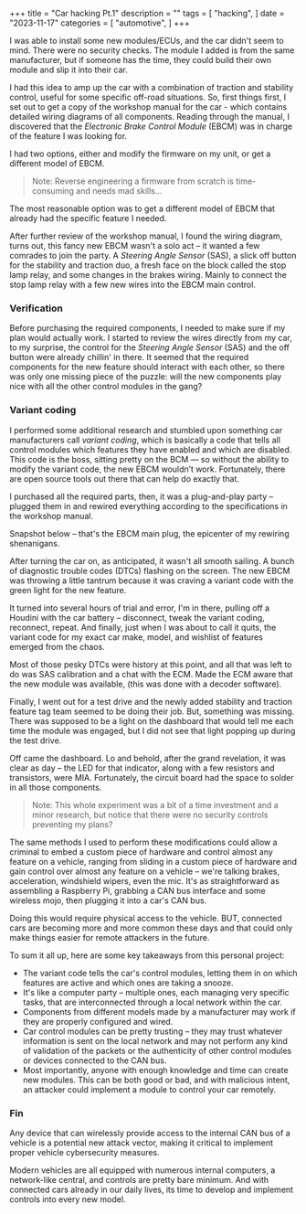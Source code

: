 +++
title = "Car hacking Pt.1"
description = ""
tags = [
    "hacking",
]
date = "2023-11-17"
categories = [
    "automotive",
]
+++

I was able to install some new modules/ECUs, and the car didn't seem to mind. There were no security checks. The module I added is from the same manufacturer, but if someone has the time, they could build their own module and slip it into their car.

I had this idea to amp up the car with a combination of traction and stability control, useful for some specific off-road situations. So, first things first, I set out to get a copy of the workshop manual for the car - which contains detailed wiring diagrams of all components. Reading through the manual, I discovered that the *Electronic Brake Control Module* (EBCM) was in charge of the feature I was looking for.

I had two options, either and modify the firmware on my unit, or get a different model of EBCM.

> Note: Reverse engineering a firmware from scratch is time-consuming and needs mad skills...

The most reasonable option was to get a different model of EBCM that already had the specific feature I needed.

After further review of the workshop manual, I found the wiring diagram, turns out, this fancy new EBCM wasn't a solo act – it wanted a few comrades to join the party. A *Steering Angle Sensor* (SAS), a slick off button for the stability and traction duo, a fresh face on the block called the stop lamp relay, and some changes in the brakes wiring. Mainly to connect the stop lamp relay with a few new wires into the EBCM main control.

### Verification
Before purchasing the required components, I needed to make sure if my plan would actually work. I started to review the wires directly from my car, to my surprise, the control for the *Steering Angle Sensor* (SAS) and the off button were already chillin' in there. It seemed that the required components for the new feature should interact with each other, so there was only one missing piece of the puzzle: will the new components play nice with all the other control modules in the gang?

### Variant coding
I performed some additional research and stumbled upon something car manufacturers call *variant coding*, which is basically a code that tells all control modules which features they have enabled and which are disabled. This code is the boss, sitting pretty on the BCM — so without the ability to modify the variant code, the new EBCM wouldn’t work. Fortunately, there are open source tools out there that can help do exactly that.

I purchased all the required parts, then, it was a plug-and-play party – plugged them in and rewired everything according to the specifications in the workshop manual.

Snapshot below – that's the EBCM main plug, the epicenter of my rewiring shenanigans.

After turning the car on, as anticipated, it wasn't all smooth sailing. A bunch of diagnostic trouble codes (DTCs) flashing on the screen. The new EBCM was throwing a little tantrum because it was craving a variant code with the green light for the new feature.

It turned into several hours of trial and error, I'm in there, pulling off a Houdini with the car battery – disconnect, tweak the variant coding, reconnect, repeat. And finally, just when I was about to call it quits, the variant code for my exact car make, model, and wishlist of features emerged from the chaos.

Most of those pesky DTCs were history at this point, and all that was left to do was SAS calibration and a chat with the ECM. Made the ECM aware that the new module was available, (this was done with a decoder software).

Finally, I went out for a test drive and the newly added stability and traction feature tag team seemed to be doing their job. But, something was missing. There was supposed to be a light on the dashboard that would tell me each time the module was engaged, but I did not see that light popping up during the test drive.

Off came the dashboard. Lo and behold, after the grand revelation, it was clear as day – the LED for that indicator, along with a few resistors and transistors, were MIA. Fortunately, the circuit board had the space to solder in all those components.

> Note: This whole experiment was a bit of a time investment and a minor research, but notice that there were no security controls preventing my plans?

The same methods I used to perform these modifications could allow a criminal to embed a custom piece of hardware and control almost any feature on a vehicle, ranging from sliding in a custom piece of hardware and gain control over almost any feature on a vehicle – we're talking brakes, acceleration, windshield wipers, even the mic. It's as straightforward as assembling a Raspberry Pi, grabbing a CAN bus interface and some wireless mojo, then plugging it into a car's CAN bus.

Doing this would require physical access to the vehicle. BUT, connected cars are becoming more and more common these days and that could only make things easier for remote attackers in the future.

To sum it all up, here are some key takeaways from this personal project:

- The variant code tells the car's control modules, letting them in on which features are active and which ones are taking a snooze.
- It's like a computer party – multiple ones, each managing very specific tasks, that are interconnected through a local network within the car.
- Components from different models made by a manufacturer may work if they are properly configured and wired.
- Car control modules can be pretty trusting – they may trust whatever information is sent on the local network and may not perform any kind of validation of the packets or the authenticity of other control modules or devices connected to the CAN bus.
- Most importantly, anyone with enough knowledge and time can create new modules. This can be both good or bad, and with malicious intent, an attacker could implement a module to control your car remotely.

### Fin
Any device that can wirelessly provide access to the internal CAN bus of a vehicle is a potential new attack vector, making it critical to implement proper vehicle cybersecurity measures.

Modern vehicles are all equipped with numerous internal computers, a network-like central, and controls are pretty bare minimum. And with connected cars already in our daily lives, its time to develop and implement controls into every new model.

